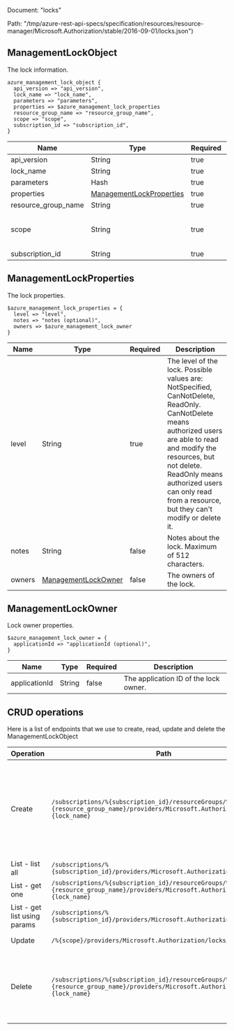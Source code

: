 Document: "locks"


Path: "/tmp/azure-rest-api-specs/specification/resources/resource-manager/Microsoft.Authorization/stable/2016-09-01/locks.json")

## ManagementLockObject

The lock information.

```puppet
azure_management_lock_object {
  api_version => "api_version",
  lock_name => "lock_name",
  parameters => "parameters",
  properties => $azure_management_lock_properties
  resource_group_name => "resource_group_name",
  scope => "scope",
  subscription_id => "subscription_id",
}
```

| Name        | Type           | Required       | Description       |
| ------------- | ------------- | ------------- | ------------- |
|api_version | String | true | The API version to use for the operation. |
|lock_name | String | true | The lock name. The lock name can be a maximum of 260 characters. It cannot contain <, > %, &, :, \, ?, /, or any control characters. |
|parameters | Hash | true | The management lock parameters. |
|properties | [ManagementLockProperties](#managementlockproperties) | true | The properties of the lock. |
|resource_group_name | String | true | The name of the resource group to lock. |
|scope | String | true | The scope for the lock. When providing a scope for the assignment, use '/subscriptions/{subscriptionId}' for subscriptions, '/subscriptions/{subscriptionId}/resourcegroups/{resourceGroupName}' for resource groups, and '/subscriptions/{subscriptionId}/resourcegroups/{resourceGroupName}/providers/{resourceProviderNamespace}/{parentResourcePathIfPresent}/{resourceType}/{resourceName}' for resources. |
|subscription_id | String | true | The ID of the target subscription. |
        
## ManagementLockProperties

The lock properties.

```puppet
$azure_management_lock_properties = {
  level => "level",
  notes => "notes (optional)",
  owners => $azure_management_lock_owner
}
```

| Name        | Type           | Required       | Description       |
| ------------- | ------------- | ------------- | ------------- |
|level | String | true | The level of the lock. Possible values are: NotSpecified, CanNotDelete, ReadOnly. CanNotDelete means authorized users are able to read and modify the resources, but not delete. ReadOnly means authorized users can only read from a resource, but they can't modify or delete it. |
|notes | String | false | Notes about the lock. Maximum of 512 characters. |
|owners | [ManagementLockOwner](#managementlockowner) | false | The owners of the lock. |
        
## ManagementLockOwner

Lock owner properties.

```puppet
$azure_management_lock_owner = {
  applicationId => "applicationId (optional)",
}
```

| Name        | Type           | Required       | Description       |
| ------------- | ------------- | ------------- | ------------- |
|applicationId | String | false | The application ID of the lock owner. |



## CRUD operations

Here is a list of endpoints that we use to create, read, update and delete the ManagementLockObject

| Operation | Path | Verb | Description | OperationID |
| ------------- | ------------- | ------------- | ------------- | ------------- |
|Create|`/subscriptions/%{subscription_id}/resourceGroups/%{resource_group_name}/providers/Microsoft.Authorization/locks/%{lock_name}`|Put|When you apply a lock at a parent scope, all child resources inherit the same lock. To create management locks, you must have access to Microsoft.Authorization/* or Microsoft.Authorization/locks/* actions. Of the built-in roles, only Owner and User Access Administrator are granted those actions.|ManagementLocks_CreateOrUpdateAtResourceGroupLevel|
|List - list all|`/subscriptions/%{subscription_id}/providers/Microsoft.Authorization/locks`|Get|Gets all the management locks for a subscription.|ManagementLocks_ListAtSubscriptionLevel|
|List - get one|`/subscriptions/%{subscription_id}/resourceGroups/%{resource_group_name}/providers/Microsoft.Authorization/locks/%{lock_name}`|Get|Gets a management lock at the resource group level.|ManagementLocks_GetAtResourceGroupLevel|
|List - get list using params|`/subscriptions/%{subscription_id}/providers/Microsoft.Authorization/locks`|Get|Gets all the management locks for a subscription.|ManagementLocks_ListAtSubscriptionLevel|
|Update|`/%{scope}/providers/Microsoft.Authorization/locks/%{lock_name}`|Put|Create or update a management lock by scope.|ManagementLocks_CreateOrUpdateByScope|
|Delete|`/subscriptions/%{subscription_id}/resourceGroups/%{resource_group_name}/providers/Microsoft.Authorization/locks/%{lock_name}`|Delete|To delete management locks, you must have access to Microsoft.Authorization/* or Microsoft.Authorization/locks/* actions. Of the built-in roles, only Owner and User Access Administrator are granted those actions.|ManagementLocks_DeleteAtResourceGroupLevel|
